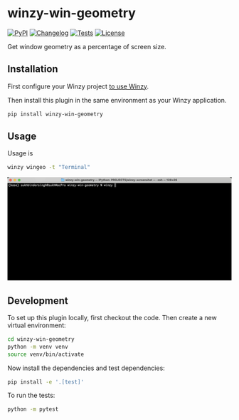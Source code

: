# winzy-win-geometry

[![PyPI](https://img.shields.io/pypi/v/winzy-win-geometry.svg)](https://pypi.org/project/winzy-win-geometry/)
[![Changelog](https://img.shields.io/github/v/release/sukhbinder/winzy-win-geometry?include_prereleases&label=changelog)](https://github.com/sukhbinder/winzy-win-geometry/releases)
[![Tests](https://github.com/sukhbinder/winzy-win-geometry/workflows/Test/badge.svg)](https://github.com/sukhbinder/winzy-win-geometry/actions?query=workflow%3ATest)
[![License](https://img.shields.io/badge/license-Apache%202.0-blue.svg)](https://github.com/sukhbinder/winzy-win-geometry/blob/main/LICENSE)

Get window geometry as a percentage of screen size.

## Installation

First configure your Winzy project [to use Winzy](https://github.com/sukhbinder/winzy).

Then install this plugin in the same environment as your Winzy application.
```bash
pip install winzy-win-geometry
```
## Usage

Usage is 

```bash
winzy wingeo -t "Terminal"
```

![winzy wingeo demo](wingeo-demo.gif)


## Development

To set up this plugin locally, first checkout the code. Then create a new virtual environment:
```bash
cd winzy-win-geometry
python -m venv venv
source venv/bin/activate
```
Now install the dependencies and test dependencies:
```bash
pip install -e '.[test]'
```
To run the tests:
```bash
python -m pytest
```
